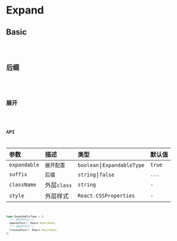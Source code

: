 # Expand

## Basic

<code src="./demo/base.tsx" />

## 后缀

<code src="./demo/suffix.tsx" />

## 展开

<code src="./demo/text.tsx" />

## API

| 参数         | 描述        | 类型                        | 默认值 |
| :----------- | :---------- | :-------------------------- | :----- |
| `expandable` | `展开配置`  | `boolean`\|`ExpandableType` | `true` |
| `suffix`     | `后缀`      | `string`\|`false`           | `...`  |
| `className`  | 外层`class` | `string`                    | `-`    |
| `style`      | 外层样式    | `React.CSSProperties`       | `-`    |

```ts
type ExpandableType = {
  /** 展开时节点 */
  openedText?: React.ReactNode;
  /** 收起时节点 */
  closeedText?: React.ReactNode;
};
```
